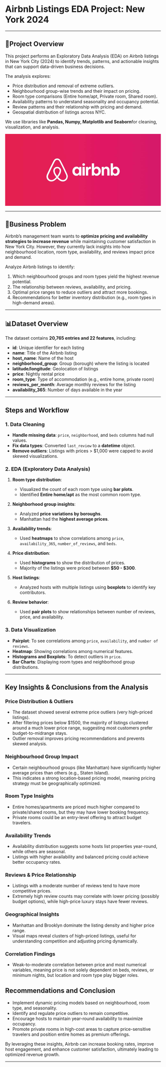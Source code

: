 # Airbnb Listings EDA Project: New York 2024  

---

## 🎯Project Overview
This project performs an Exploratory Data Analysis (EDA) on Airbnb listings in New York City (2024) to identify trends, patterns, and actionable insights that can support data-driven business decisions.

The analysis explores:

-  Price distribution and removal of extreme outliers.
-  Neighbourhood group-wise trends and their impact on pricing.
-  Room type comparisons (Entire home/apt, Private room, Shared room).
-  Availability patterns to understand seasonality and occupancy potential.
-  Review patterns and their relationship with pricing and demand.
-  Geospatial distribution of listings across NYC. 

We use libraries like **Pandas, Numpy, Matplotlib and Seaborn**for cleaning, visualization, and analysis. 

![](https://github.com/Dhreetisha-Bagchi/Air-BnB-EDA/blob/main/AirBnB.jpg)

---

## 📌Business Problem

Airbnb’s management team wants to **optimize pricing and availability strategies to increase revenue** while maintaining customer satisfaction in New York City. However, they currently lack insights into how neighbourhood location, room type, availability, and reviews impact price and demand.

Analyze Airbnb listings to identify:
1. Which neighbourhood groups and room types yield the highest revenue potential.
2. The relationship between reviews, availability, and pricing.
3. Optimal price ranges to reduce outliers and attract more bookings.
4. Recommendations for better inventory distribution (e.g., room types in high-demand areas).

---

## 📊Dataset Overview
The dataset contains **20,765 entries and 22 features**, including:
- **id**: Unique identifier for each listing  
- **name**: Title of the Airbnb listing  
- **host_name**: Name of the host  
- **neighborhood_group**: Group (borough) where the listing is located  
- **latitude/longitude**: Geolocation of listings  
- **price**: Nightly rental price  
- **room_type**: Type of accommodation (e.g., entire home, private room)  
- **reviews_per_month**: Average monthly reviews for the listing  
- **availability_365**: Number of days available in the year  

---

## Steps and Workflow

### 1. Data Cleaning
- **Handle missing data**: `price`, `neighborhood`, and `beds` columns had null values.
- **Fix data types**: Converted `last_review` to a **datetime** object.
- **Remove outliers**: Listings with prices > $1,000 were capped to avoid skewed visualizations.

### 2. EDA (Exploratory Data Analysis)
1. **Room type distribution**: 
   - Visualized the count of each room type using **bar plots**.
   - Identified **Entire home/apt** as the most common room type.

2. **Neighborhood group insights**:
   - Analyzed **price variations by boroughs**.
   - Manhattan had the **highest average prices**.

3. **Availability trends**:
   - Used **heatmaps** to show correlations among `price`, `availability_365`, `number_of_reviews`, and `beds`.

4. **Price distribution**:
   - Used **histograms** to show the distribution of prices.
   - Majority of the listings were priced between **$50 - $300**.

5. **Host listings**:
   - Analyzed hosts with multiple listings using **boxplots** to identify key contributors.

6. **Review behavior**:
   - Used **pair plots** to show relationships between number of reviews, price, and availability.

### 3. Data Visualization
- **Pairplot**: To see correlations among `price`, `availability`, and `number of reviews`.
- **Heatmap**: Showing correlations among numerical features.
- **Histograms and Boxplots**: To detect outliers in `price`.
- **Bar Charts**: Displaying room types and neighborhood group distributions.

---

## Key Insights & Conclusions from the Analysis

### Price Distribution & Outliers

-   The dataset showed several extreme price outliers (very high-priced
    listings).
-   After filtering prices below \$1500, the majority of listings
    clustered around a much lower price range, suggesting most customers
    prefer budget-to-midrange stays.
-   Outlier removal improves pricing recommendations and prevents skewed
    analysis.

### Neighbourhood Group Impact

-   Certain neighbourhood groups (like Manhattan) have significantly
    higher average prices than others (e.g., Staten Island).
-   This indicates a strong location-based pricing model, meaning
    pricing strategy must be geographically optimized.

### Room Type Insights

-   Entire homes/apartments are priced much higher compared to
    private/shared rooms, but they may have lower booking frequency.
-   Private rooms could be an entry-level offering to attract budget
    travelers.

### Availability Trends

-   Availability distribution suggests some hosts list properties
    year-round, while others are seasonal.
-   Listings with higher availability and balanced pricing could achieve
    better occupancy rates.

### Reviews & Price Relationship

-   Listings with a moderate number of reviews tend to have more
    competitive prices.
-   Extremely high review counts may correlate with lower pricing
    (possibly budget options), while high-price luxury stays have fewer
    reviews.

### Geographical Insights

-   Manhattan and Brooklyn dominate the listing density and higher price
    range.
-   Visual maps reveal clusters of high-priced listings, useful for
    understanding competition and adjusting pricing dynamically.

### Correlation Findings

-   Weak-to-moderate correlation between price and most numerical
    variables, meaning price is not solely dependent on beds, reviews,
    or minimum nights, but location and room type play bigger roles.




## Recommendations and Conclusion

-  Implement dynamic pricing models based on neighbourhood, room type, and seasonality.
-  Identify and regulate price outliers to remain competitive.
-  Encourage hosts to maintain year-round availability to maximize occupancy.
-  Promote private rooms in high-cost areas to capture price-sensitive travelers and position entire homes as premium offerings.

By leveraging these insights, Airbnb can increase booking rates, improve host engagement, and enhance customer satisfaction, ultimately leading to optimized revenue growth.


---
